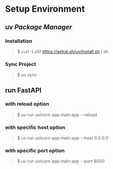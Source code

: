 # Setup Environment

## uv _Package Manager_
### Installation
> $ curl -LsSf https://astral.sh/uv/install.sh | sh 

### Sync Project
> $ uv sync
 
## run FastAPI
### with reload option
> $ uv run uvicorn app.main:app --reload

### with specific host option
> $ uv run uvicorn app.main:app --host 0.0.0.0

### with specific port option
> $ uv run uvicorn app.main:app --port 8000




